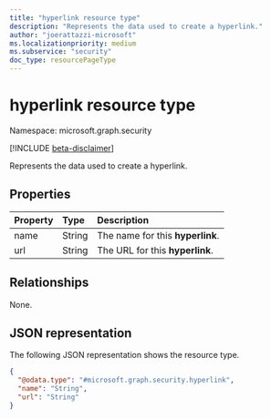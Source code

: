 ```yaml
---
title: "hyperlink resource type"
description: "Represents the data used to create a hyperlink."
author: "joerattazzi-microsoft"
ms.localizationpriority: medium
ms.subservice: "security"
doc_type: resourcePageType
---
```


# hyperlink resource type

Namespace: microsoft.graph.security

[!INCLUDE [beta-disclaimer](../../includes/beta-disclaimer.md)]

Represents the data used to create a hyperlink.

## Properties

|Property|Type|Description|
|:---|:---|:---|
|name|String| The name for this **hyperlink**.|
|url|String|The URL for this **hyperlink**.|

## Relationships

None.

## JSON representation

The following JSON representation shows the resource type.
<!-- {
  "blockType": "resource",
  "@odata.type": "microsoft.graph.security.hyperlink"
}
-->
``` json
{
  "@odata.type": "#microsoft.graph.security.hyperlink",
  "name": "String",
  "url": "String"
}
```
